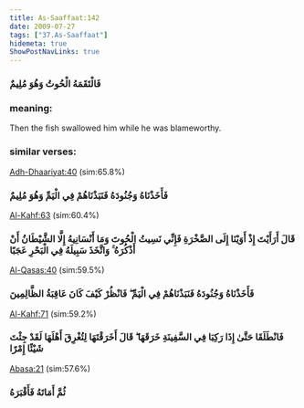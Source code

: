 ```yaml
---
title: As-Saaffaat:142
date: 2009-07-27
tags: ["37.As-Saaffaat"]
hidemeta: true 
ShowPostNavLinks: true 
---
```

### فَالْتَقَمَهُ الْحُوتُ وَهُوَ مُلِيمٌ
### meaning: 
Then the fish swallowed him while he was blameworthy.
### similar verses: 

[Adh-Dhaariyat:40](/51/40) (sim:65.8%)

### فَأَخَذْنَاهُ وَجُنُودَهُ فَنَبَذْنَاهُمْ فِي الْيَمِّ وَهُوَ مُلِيمٌ

[Al-Kahf:63](/18/63) (sim:60.4%)

### قَالَ أَرَأَيْتَ إِذْ أَوَيْنَا إِلَى الصَّخْرَةِ فَإِنِّي نَسِيتُ الْحُوتَ وَمَا أَنْسَانِيهُ إِلَّا الشَّيْطَانُ أَنْ أَذْكُرَهُ ۚ وَاتَّخَذَ سَبِيلَهُ فِي الْبَحْرِ عَجَبًا

[Al-Qasas:40](/28/40) (sim:59.5%)

### فَأَخَذْنَاهُ وَجُنُودَهُ فَنَبَذْنَاهُمْ فِي الْيَمِّ ۖ فَانْظُرْ كَيْفَ كَانَ عَاقِبَةُ الظَّالِمِينَ

[Al-Kahf:71](/18/71) (sim:59.2%)

### فَانْطَلَقَا حَتَّىٰ إِذَا رَكِبَا فِي السَّفِينَةِ خَرَقَهَا ۖ قَالَ أَخَرَقْتَهَا لِتُغْرِقَ أَهْلَهَا لَقَدْ جِئْتَ شَيْئًا إِمْرًا

[Abasa:21](/80/21) (sim:57.6%)

### ثُمَّ أَمَاتَهُ فَأَقْبَرَهُ
